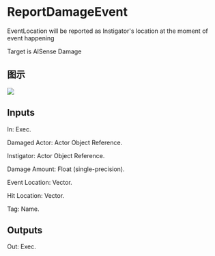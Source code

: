 # ReportDamageEvent

EventLocation will be reported as Instigator's location at the moment of event happening

Target is AISense Damage

## 图示

![]($-20221218-17481869.png)

## Inputs

In: Exec.

Damaged Actor: Actor Object Reference.

Instigator: Actor Object Reference.

Damage Amount: Float (single-precision).

Event Location: Vector.

Hit Location: Vector.

Tag: Name.  

## Outputs

Out: Exec.

